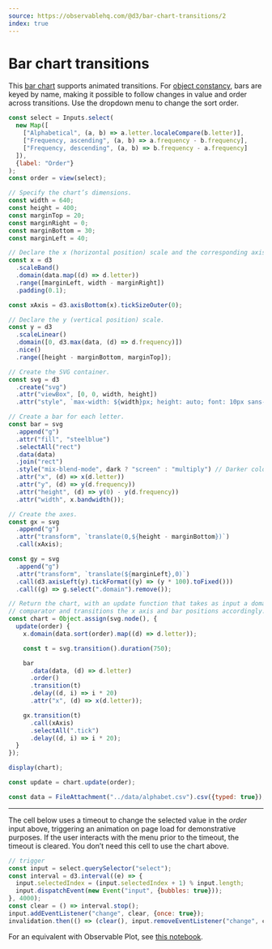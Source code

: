 ```yaml
---
source: https://observablehq.com/@d3/bar-chart-transitions/2
index: true
---
```


# Bar chart transitions

This [bar chart](/@d3/bar-chart/2) supports animated transitions. For [object constancy](https://bost.ocks.org/mike/constancy/), bars are keyed by name, making it possible to follow changes in value and order across transitions. Use the dropdown menu to change the sort order.

```js
const select = Inputs.select(
  new Map([
    ["Alphabetical", (a, b) => a.letter.localeCompare(b.letter)],
    ["Frequency, ascending", (a, b) => a.frequency - b.frequency],
    ["Frequency, descending", (a, b) => b.frequency - a.frequency]
  ]),
  {label: "Order"}
);
const order = view(select);
```

```js echo
// Specify the chart’s dimensions.
const width = 640;
const height = 400;
const marginTop = 20;
const marginRight = 0;
const marginBottom = 30;
const marginLeft = 40;

// Declare the x (horizontal position) scale and the corresponding axis generator.
const x = d3
  .scaleBand()
  .domain(data.map((d) => d.letter))
  .range([marginLeft, width - marginRight])
  .padding(0.1);

const xAxis = d3.axisBottom(x).tickSizeOuter(0);

// Declare the y (vertical position) scale.
const y = d3
  .scaleLinear()
  .domain([0, d3.max(data, (d) => d.frequency)])
  .nice()
  .range([height - marginBottom, marginTop]);

// Create the SVG container.
const svg = d3
  .create("svg")
  .attr("viewBox", [0, 0, width, height])
  .attr("style", `max-width: ${width}px; height: auto; font: 10px sans-serif; overflow: visible;`);

// Create a bar for each letter.
const bar = svg
  .append("g")
  .attr("fill", "steelblue")
  .selectAll("rect")
  .data(data)
  .join("rect")
  .style("mix-blend-mode", dark ? "screen" : "multiply") // Darker color when bars overlap during the transition. In dark mode, use lighter colors
  .attr("x", (d) => x(d.letter))
  .attr("y", (d) => y(d.frequency))
  .attr("height", (d) => y(0) - y(d.frequency))
  .attr("width", x.bandwidth());

// Create the axes.
const gx = svg
  .append("g")
  .attr("transform", `translate(0,${height - marginBottom})`)
  .call(xAxis);

const gy = svg
  .append("g")
  .attr("transform", `translate(${marginLeft},0)`)
  .call(d3.axisLeft(y).tickFormat((y) => (y * 100).toFixed()))
  .call((g) => g.select(".domain").remove());

// Return the chart, with an update function that takes as input a domain
// comparator and transitions the x axis and bar positions accordingly.
const chart = Object.assign(svg.node(), {
  update(order) {
    x.domain(data.sort(order).map((d) => d.letter));

    const t = svg.transition().duration(750);

    bar
      .data(data, (d) => d.letter)
      .order()
      .transition(t)
      .delay((d, i) => i * 20)
      .attr("x", (d) => x(d.letter));

    gx.transition(t)
      .call(xAxis)
      .selectAll(".tick")
      .delay((d, i) => i * 20);
  }
});

display(chart);
```

```js echo
const update = chart.update(order);
```

```js echo
const data = FileAttachment("../data/alphabet.csv").csv({typed: true});
```

---

The cell below uses a timeout to change the selected value in the _order_ input above, triggering an animation on page load for demonstrative purposes. If the user interacts with the menu prior to the timeout, the timeout is cleared. You don’t need this cell to use the chart above.

```js echo
// trigger
const input = select.querySelector("select");
const interval = d3.interval((e) => {
  input.selectedIndex = (input.selectedIndex + 1) % input.length;
  input.dispatchEvent(new Event("input", {bubbles: true}));
}, 4000);
const clear = () => interval.stop();
input.addEventListener("change", clear, {once: true});
invalidation.then(() => (clear(), input.removeEventListener("change", clear)));
```

For an equivalent with Observable Plot, see [this notebook](https://observablehq.com/@observablehq/plot-bar-chart-transitions).
